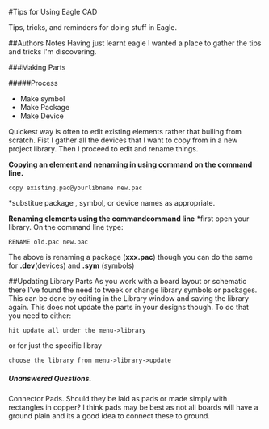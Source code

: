 #Tips for Using Eagle CAD

Tips, tricks, and reminders for doing stuff in Eagle.

##Authors Notes 
Having just learnt eagle I wanted a place to gather the tips and tricks I'm discovering.

###Making Parts 

#####Process
- Make symbol
- Make Package 
- Make Device 

Quickest way is often to edit existing elements rather that builing from scratch.  Fist I gather all the devices that I want to copy from in a new project library. Then I proceed to edit and rename things.


**Copying an element and nenaming in using command on the command line.**
```
copy existing.pac@yourlibname new.pac
```
*substitue package , symbol, or device names as appropriate. 

**Renaming elements using the commandcommand line**
*first open your library.
On the command line type: 
```
RENAME old.pac new.pac
```
The above is renaming a package (**xxx.pac**) though you can do the same for **.dev**(devices) and **.sym** (symbols)

##Updating Library Parts 
As you work with a board layout or schematic there I've found the need to tweek or change library symbols or packages.  This can be done by editing in the Library window and saving the library again.  This does not update the parts in your designs though. To do that you need to either:
```
hit update all under the menu->library
```
or for just the specific libray
```
choose the library from menu->library->update
```




##### Unanswered Questions.
Connector Pads.  Should they be laid as pads or made simply with rectangles in copper? I think pads may be best as not all boards will have a ground plain and its a good idea to connect these to ground.
